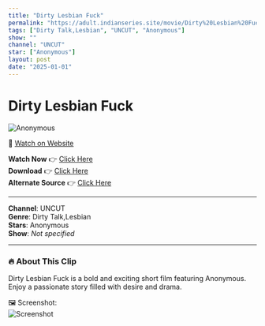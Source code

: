 ```yaml
---
title: "Dirty Lesbian Fuck"
permalink: "https://adult.indianseries.site/movie/Dirty%20Lesbian%20Fuck"
tags: ["Dirty Talk,Lesbian", "UNCUT", "Anonymous"]
show: ""
channel: "UNCUT"
star: ["Anonymous"]
layout: post
date: "2025-01-01"
---
```


# Dirty Lesbian Fuck

![Anonymous](https://shorts.desisins.com/wp-content/uploads/2023/04/Dirty-Lesbian-Fuck-Unrated-Anon-shorts.desisins.com_.jpg)

🔗 [Watch on Website](https://adult.indianseries.site/movie/Dirty%20Lesbian%20Fuck)

**Watch Now** 👉 [Click Here](https://adult.indianseries.site/movie/Dirty%20Lesbian%20Fuck)  
**Download** 👉 [Click Here](https://adult.indianseries.site/movie/Dirty%20Lesbian%20Fuck)  
**Alternate Source** 👉 [Click Here](https://adult.indianseries.site/movie/Dirty%20Lesbian%20Fuck)

---

**Channel**: UNCUT  
**Genre**: Dirty Talk,Lesbian  
**Stars**: Anonymous  
**Show**: *Not specified*

---

### 🔥 About This Clip

Dirty Lesbian Fuck is a bold and exciting short film featuring Anonymous. Enjoy a passionate story filled with desire and drama.
 
🖼️ Screenshot:  
![Screenshot](https://shorts.desisins.com/wp-content/uploads/2023/04/Dirty-Lesbian-Fuck-Unrated-Anon-shorts.desisins.com_.jpg)
